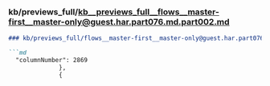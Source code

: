 ### kb/previews_full/kb__previews_full__flows__master-first__master-only@guest.har.part076.md.part002.md

```md
### kb/previews_full/flows__master-first__master-only@guest.har.part076.md (part 002)

```md
  "columnNumber": 2869
              },
              {
         
```

```

```
